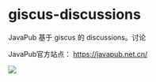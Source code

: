 # giscus-discussions
JavaPub 基于 giscus 的 discussions。讨论 


JavaPub官方站点： <https://javapub.net.cn/>




![](https://javapub-common-oss.oss-cn-beijing.aliyuncs.com/javapub/static/fengmiansheji.png)
